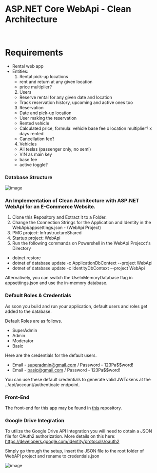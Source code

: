  # ASP.NET Core WebApi - Clean Architecture
<br/>

# Requirements
- Rental web app
- Entities:
  1. Rental pick-up locations
    - rent and return at any given location
    - price multiplier?
  2. Users
    - Reserve rental for any given date and location
    - Track reservation history, upcoming and active ones too
  3. Reservation
    - Date and pick-up location
    - User making the reservation
    - Rented vehicle
    - Calculated price, formula: vehicle base fee x location multiplier? x days rented
    - Cancellation fee?
  4. Vehicles
    - All teslas (passenger only, no semi)
    - VIN as main key
    - base fee
    - active toggle?
  
### Database Structure

![image](https://github.com/piotrokrutniak/RentalApp.Api/assets/91792866/fb5a0e34-27ea-4cb7-a582-6ca59e5758f3)


### An Implementation of Clean Architecture with ASP.NET WebApi for an E-Commerce Website.

1. Clone this Repository and Extract it to a Folder.
3. Change the Connection Strings for the Application and Identity in the WebApi/appsettings.json - (WebApi Project)
4. PMC project: InfrastructureShared
5. Startup project: WebApi
6. Run the following commands on Powershell in the WebApi Projecct's Directory
- dotnet restore
- dotnet ef database update -c ApplicationDbContext --project WebApi
- dotnet ef database update -c IdentityDbContext --project WebApi

Alternatively, you can switch the UseInMemoryDatabase flag in appsettings.json and use the in-memory database.

### Default Roles & Credentials
As soon you build and run your application, default users and roles get added to the database.

Default Roles are as follows.
- SuperAdmin
- Admin
- Moderator
- Basic

Here are the credentials for the default users.
- Email - superadmin@gmail.com  / Password - 123Pa$$word!
- Email - basic@gmail.com  / Password - 123Pa$$word!

You can use these default credentials to generate valid JWTokens at the ../api/account/authenticate endpoint.

### Front-End
The front-end for this app may be found in [this](https://github.com/piotrokrutniak/hardware-onion-store) repository.

### Google Drive Integration
To utilize the Google Drive API Integration you will need to obtain a JSON file for OAuth2 authorization.
More details on this here: https://developers.google.com/identity/protocols/oauth2

Simply go through the setup, insert the JSON file to the root folder of WebAPI project and rename to credentials.json

![image](https://github.com/piotrokrutniak/HardwareOnion/assets/91792866/4f067666-200b-4a38-a2ae-71ef3044caf0)
